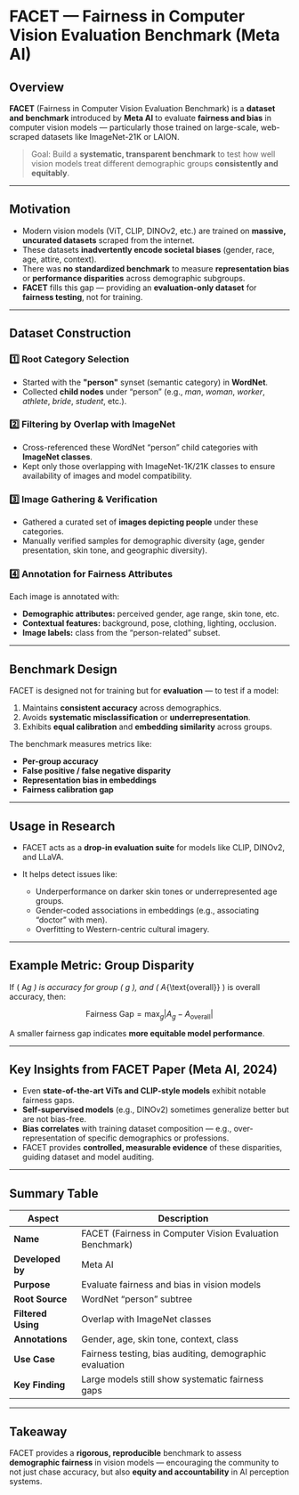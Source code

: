 # FACET — Fairness in Computer Vision Evaluation Benchmark (Meta AI)

## Overview

**FACET** (Fairness in Computer Vision Evaluation Benchmark) is a **dataset and benchmark** introduced by **Meta AI** to evaluate **fairness and bias** in computer vision models — particularly those trained on large-scale, web-scraped datasets like ImageNet-21K or LAION.

> Goal: Build a **systematic, transparent benchmark** to test how well vision models treat different demographic groups **consistently and equitably**.

---

## Motivation

- Modern vision models (ViT, CLIP, DINOv2, etc.) are trained on **massive, uncurated datasets** scraped from the internet.
- These datasets **inadvertently encode societal biases** (gender, race, age, attire, context).
- There was **no standardized benchmark** to measure **representation bias** or **performance disparities** across demographic subgroups.
- **FACET** fills this gap — providing an **evaluation-only dataset** for **fairness testing**, not for training.

---

## Dataset Construction

### 1️⃣ Root Category Selection

- Started with the **"person"** synset (semantic category) in **WordNet**.
- Collected **child nodes** under “person” (e.g., _man_, _woman_, _worker_, _athlete_, _bride_, _student_, etc.).

### 2️⃣ Filtering by Overlap with ImageNet

- Cross-referenced these WordNet “person” child categories with **ImageNet classes**.
- Kept only those overlapping with ImageNet-1K/21K classes to ensure availability of images and model compatibility.

### 3️⃣ Image Gathering & Verification

- Gathered a curated set of **images depicting people** under these categories.
- Manually verified samples for demographic diversity (age, gender presentation, skin tone, and geographic diversity).

### 4️⃣ Annotation for Fairness Attributes

Each image is annotated with:

- **Demographic attributes:** perceived gender, age range, skin tone, etc.
- **Contextual features:** background, pose, clothing, lighting, occlusion.
- **Image labels:** class from the “person-related” subset.

---

## Benchmark Design

FACET is designed not for training but for **evaluation** — to test if a model:

1. Maintains **consistent accuracy** across demographics.
2. Avoids **systematic misclassification** or **underrepresentation**.
3. Exhibits **equal calibration** and **embedding similarity** across groups.

The benchmark measures metrics like:

- **Per-group accuracy**
- **False positive / false negative disparity**
- **Representation bias in embeddings**
- **Fairness calibration gap**

---

## Usage in Research

- FACET acts as a **drop-in evaluation suite** for models like CLIP, DINOv2, and LLaVA.
- It helps detect issues like:

  - Underperformance on darker skin tones or underrepresented age groups.
  - Gender-coded associations in embeddings (e.g., associating “doctor” with men).
  - Overfitting to Western-centric cultural imagery.

---

## Example Metric: Group Disparity

If ( A*g ) is accuracy for group ( g ), and ( A*{\text{overall}} ) is overall accuracy, then:

$$
\text{Fairness Gap} = \max_g | A_g - A_{\text{overall}} |
$$

A smaller fairness gap indicates **more equitable model performance**.

---

## Key Insights from FACET Paper (Meta AI, 2024)

- Even **state-of-the-art ViTs and CLIP-style models** exhibit notable fairness gaps.
- **Self-supervised models** (e.g., DINOv2) sometimes generalize better but are not bias-free.
- **Bias correlates** with training dataset composition — e.g., over-representation of specific demographics or professions.
- FACET provides **controlled, measurable evidence** of these disparities, guiding dataset and model auditing.

---

## Summary Table

| Aspect             | Description                                              |
| ------------------ | -------------------------------------------------------- |
| **Name**           | FACET (Fairness in Computer Vision Evaluation Benchmark) |
| **Developed by**   | Meta AI                                                  |
| **Purpose**        | Evaluate fairness and bias in vision models              |
| **Root Source**    | WordNet “person” subtree                                 |
| **Filtered Using** | Overlap with ImageNet classes                            |
| **Annotations**    | Gender, age, skin tone, context, class                   |
| **Use Case**       | Fairness testing, bias auditing, demographic evaluation  |
| **Key Finding**    | Large models still show systematic fairness gaps         |

---

## Takeaway

FACET provides a **rigorous, reproducible** benchmark to assess **demographic fairness** in vision models — encouraging the community to not just chase accuracy, but also **equity and accountability** in AI perception systems.
